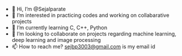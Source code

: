 - 👋 Hi, I’m @Sejalparate
- 👀 I’m interested in practicing codes and working on collabarative projects
- 🌱 I’m currently learning C, C++, Python
- 💞️ I’m looking to collaborate on projects regarding machine learning, deep learning and image processing
- 📫 How to reach me? sejbp3003@gmail.com is my email id

<!---
Sejalparate/Sejalparate is a ✨ special ✨ repository because its `README.md` (this file) appears on your GitHub profile.
You can click the Preview link to take a look at your changes.
--->
